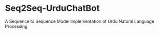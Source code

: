 # Seq2Seq-UrduChatBot
A Sequence to Sequence Model Implementation of Urdu Natural Language Processing
